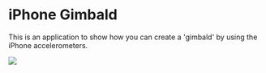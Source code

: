 # iPhone Gimbald

This is an application to show how you can create a 'gimbald' by using the iPhone accelerometers.

 ![](READMEAssets/Demo.gif)
